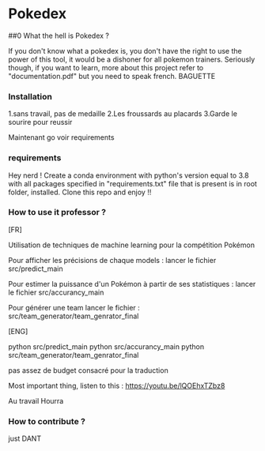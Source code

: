 # Pokedex

##0 What the hell is Pokedex ?

If you don't know what a pokedex is, you don't have the right to use the power of this tool, it would be a dishoner for all pokemon trainers.
Seriously though, if you want to learn, more about this project refer to "documentation.pdf" but you need to speak french. BAGUETTE

### Installation

1.sans travail, pas de medaille
2.Les froussards au placards
3.Garde le sourire pour reussir

Maintenant go voir requirements 

### requirements

Hey nerd ! Create a conda environment with python's version equal to 3.8 with all packages specified in "requirements.txt" file that is present is in root folder, installed.
Clone this repo and enjoy !!

### How to use it professor ?

[FR]

Utilisation de techniques de machine learning pour la compétition Pokémon

Pour afficher les précisions de chaque models :
lancer le fichier src/predict_main

Pour estimer la puissance d'un Pokémon à partir de ses statistiques :
lancer le fichier src/accurancy_main

Pour générer une team lancer le fichier :
src/team_generator/team_genrator_final

[ENG]

python src/predict_main
python src/accurancy_main
python src/team_generator/team_genrator_final

pas assez de budget consacré pour la traduction 

Most important thing, listen to this : https://youtu.be/lQOEhxTZbz8

Au travail
Hourra

### How to contribute ?

just DANT


